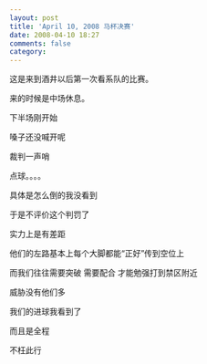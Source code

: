 ```yaml
---
layout: post
title: 'April 10, 2008 马杯决赛'
date: 2008-04-10 18:27
comments: false
category: 
---
```

    

这是来到酒井以后第一次看系队的比赛。  
  
来的时候是中场休息。  
  
下半场刚开始  
  
嗓子还没喊开呢  
  
裁判一声哨  
  
点球。。。。  
  
具体是怎么倒的我没看到  
  
于是不评价这个判罚了  
  
  
  
  
实力上是有差距  
  
他们的左路基本上每个大脚都能“正好”传到空位上  
  
而我们往往需要突破 需要配合 才能勉强打到禁区附近  
  
威胁没有他们多  
  
  
  
  
我们的进球我看到了  
  
而且是全程  
  
不枉此行
